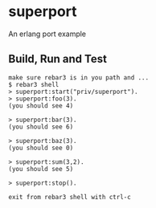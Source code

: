 superport
=====

An erlang port example

Build, Run and Test
-------------------
    make sure rebar3 is in you path and ...
    $ rebar3 shell
    > superport:start("priv/superport").
    > superport:foo(3).
    (you should see 4)
    
    > superport:bar(3).
    (you should see 6)
    
    > superport:baz(3).
    (you should see 0)
    
    > superport:sum(3,2).
    (you should see 5)

    > superport:stop().
    
    exit from rebar3 shell with ctrl-c
    
